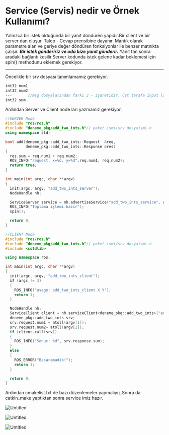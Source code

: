# Service (Servis) nedir ve Örnek Kullanımı?

Yalnızca bir istek olduğunda bir yanıt döndüren yapıdır.Bir client ve bir server dan oluşur. Talep - Cevap prensibine dayanır. Mantık olarak parametre alan ve geriye değer döndüren fonksiyonlar ile benzer matnıkta çalışır. ***Bir istek göndeririz ve oda bize yanıt gönderir.*** Yanıt tan sonra aradaki bağlantı kesilir.Server kodunda istek gelene kadar beklemesi için spin() methodunu eklemek gerekiyor.

---

Öncelikle bir srv dosyası tanımlamamız gerekiyor. 

```cpp
int32 num1
int32 num2
---       //msg dosyalarından farkı 3 - işaretidir. üst tarafa input lar alt tarafa outputların veri tipi yazılır.
int32 sum
```

Ardından Server ve Client node ları yazmamız gerekiyor.

```cpp
//SERVER Node
#include "ros/ros.h"
#include "deneme_pkg/add_two_ints.h"// paket ismi/srv dosyaismi.h
using namespace std;

bool add(deneme_pkg::add_two_ints::Request  &req,
         deneme_pkg::add_two_ints::Response &res)
{
  res.sum = req.num1 + req.num2;
  ROS_INFO("request: x=%d, y=%d",req.num1, req.num2);
  return true;
}

int main(int argc, char **argv)
{
  init(argc, argv, "add_two_ints_server");
  NodeHandle nh;

  ServiceServer service = nh.advertiseService("add_two_ints_service", add);
  ROS_INFO("Toplama işlemi hazir");
  spin();

  return 0;
}
```

```cpp
//CLIENT Node
#include "ros/ros.h"
#include "deneme_pkg/add_two_ints.h"// paket ismi/srv dosyaismi.h
#include <cstdlib>

using namespace ros;

int main(int argc, char **argv)
{
  init(argc, argv, "add_two_ints_client");
  if (argc != 3)
  {
    ROS_INFO("usage: add_two_ints_client X Y");
    return 1;
  }

  NodeHandle nh;
  ServiceClient client = nh.serviceClient<deneme_pkg::add_two_ints>("add_two_ints_service");
  deneme_pkg::add_two_ints srv;
  srv.request.num1 = atoll(argv[1]);
  srv.request.num2= atoll(argv[2]);
  if (client.call(srv))
  {
    ROS_INFO("Sonuc: %d", srv.response.sum);
  }
  else
  {
    ROS_ERROR("Basaramadik!");
    return 1;
  }

  return 0;
}
```

Ardından cmakelist.txt de bazı düzenlemeler yapmalıyız.Sonra da catkin_make yaptıktan sonra service imiz hazır.

![Untitled](Service%20(Servis)%20nedir%20ve%20O%CC%88rnek%20Kullan%C4%B1m%C4%B1%20cf886159306246fc8cb15146d0f30ff8/Untitled.png)

![Untitled](Service%20(Servis)%20nedir%20ve%20O%CC%88rnek%20Kullan%C4%B1m%C4%B1%20cf886159306246fc8cb15146d0f30ff8/Untitled%201.png)

![Untitled](Service%20(Servis)%20nedir%20ve%20O%CC%88rnek%20Kullan%C4%B1m%C4%B1%20cf886159306246fc8cb15146d0f30ff8/Untitled%202.png)